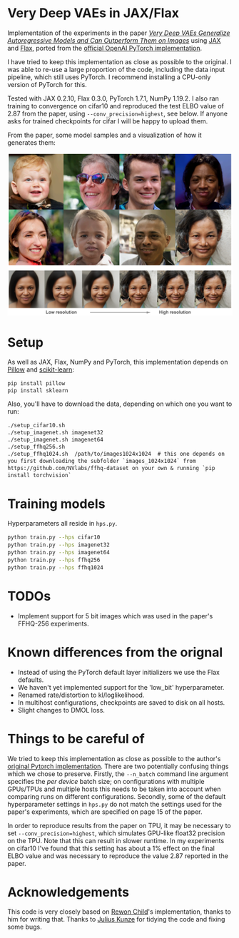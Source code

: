 # Very Deep VAEs in JAX/Flax
Implementation of the experiments in the paper [_Very Deep VAEs Generalize Autoregressive Models and Can Outperform Them on Images_](https://arxiv.org/abs/2011.10650) using [JAX](https://github.com/google/jax) and [Flax](https://github.com/google/flax), ported from the [official OpenAI PyTorch implementation](https://github.com/openai/vdvae).

I have tried to keep this implementation as close as possible to the original. I was able to re-use a large proportion of the code, including the data input pipeline, which still uses PyTorch. I recommend installing a CPU-only version of PyTorch for this.

Tested with JAX 0.2.10, Flax 0.3.0, PyTorch 1.7.1, NumPy 1.19.2. I also ran training to convergence on cifar10 and reproduced the test ELBO value of 2.87 from the paper, using `--conv_precision=highest`, see below. If anyone asks for trained checkpoints for cifar I will be happy to upload them.

From the paper, some model samples and a visualization of how it generates them:

![image](header-image.png)

# Setup
As well as JAX, Flax, NumPy and PyTorch, this implementation depends on [Pillow](https://pillow.readthedocs.io) and [scikit-learn](https://scikit-learn.org):
```
pip install pillow
pip install sklearn
```
Also, you'll have to download the data, depending on which one you want to run:
```
./setup_cifar10.sh
./setup_imagenet.sh imagenet32
./setup_imagenet.sh imagenet64
./setup_ffhq256.sh
./setup_ffhq1024.sh  /path/to/images1024x1024  # this one depends on you first downloading the subfolder `images_1024x1024` from https://github.com/NVlabs/ffhq-dataset on your own & running `pip install torchvision`
```

# Training models
Hyperparameters all reside in `hps.py`.
```bash
python train.py --hps cifar10
python train.py --hps imagenet32
python train.py --hps imagenet64
python train.py --hps ffhq256
python train.py --hps ffhq1024
```

# TODOs
- Implement support for 5 bit images which was used in the paper's FFHQ-256 experiments. 

# Known differences from the orignal
 - Instead of using the PyTorch default layer initializers we use
   the Flax defaults.
 - We haven't yet implemented support for the 'low_bit' hyperparameter.
 - Renamed rate/distortion to kl/loglikelihood.
 - In multihost configurations, checkpoints are saved to disk on all hosts.
 - Slight changes to DMOL loss.

# Things to be careful of
We tried to keep this implementation as close as possible to the author's [original Pytorch implementation](https://github.com/openai/vdvae). There are two potentially confusing things which we chose to preserve. Firstly, the `--n_batch` command line argument specifies the _per device_ batch size; on configurations with multiple GPUs/TPUs and multiple hosts this needs to be taken into account when comparing runs on different configurations. Secondly, some of the default hyperparameter settings in `hps.py` do not match the settings used for the paper's experiments, which are specified on page 15 of the paper.

In order to reproduce results from the paper on TPU, it may be necessary to set `--conv_precision=highest`, which simulates GPU-like float32 precision on the TPU. Note that this can result in slower runtime. In my experiments on cifar10 I've found that this setting has about a 1% effect on the final ELBO value and was necessary to reproduce the value 2.87 reported in the paper. 

# Acknowledgements
This code is very closely based on [Rewon Child](https://github.com/rewonc)'s implementation, thanks to him for writing that. Thanks to [Julius Kunze](https://github.com/JuliusKunze) for tidying the code and fixing some bugs.
